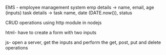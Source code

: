 EMS - employee management system
emp details -> name, email, age (inputs)
task details -> task name, date (DATE.now()), status


CRUD operations using http module in nodejs

html-  have to create a form with two inputs

js- open a server, get the inputs and perform the get, post, put and delete operations

